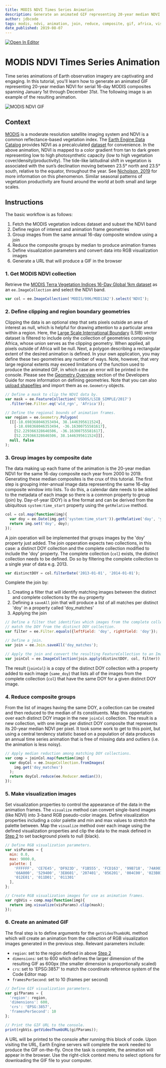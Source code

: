 ```yaml
---
title: MODIS NDVI Times Series Animation
description: Generate an animated GIF representing 20-year median NDVI for serial 16-day MODIS composites spanning January 1st through December 31st.
author: jdbcode
tags: modis, ndvi, animation, join, reduce, composite, gif, africa, visualization
date_published: 2019-08-07
---
```

<!--
Copyright 2019 Google LLC

Licensed under the Apache License, Version 2.0 (the "License");
you may not use this file except in compliance with the License.
You may obtain a copy of the License at

    https://www.apache.org/licenses/LICENSE-2.0

Unless required by applicable law or agreed to in writing, software
distributed under the License is distributed on an "AS IS" BASIS,
WITHOUT WARRANTIES OR CONDITIONS OF ANY KIND, either express or implied.
See the License for the specific language governing permissions and
limitations under the License.
-->

[![Open In Editor](ee-editor-badge.svg)](https://code.earthengine.google.com/0ee1513ac09808307463585f73dda77c)

# MODIS NDVI Times Series Animation

Time series animations of Earth observation imagery are captivating and engaging.
In this tutorial, you'll learn how to generate an animated GIF representing 20-year median
NDVI for serial 16-day MODIS composites spanning January 1st through December 31st. The
following image is an example of the resulting animation. 

![MODIS NDVI GIF](https://storage.cloud.google.com/earthengine-community/tutorials/modis-ndvi-time-series-animation/modis-ndvi-time-series-animation.gif)

## Context

[MODIS](https://modis.gsfc.nasa.gov/) is a moderate resolution satellite imaging system and NDVI is a 
common reflectance-based vegetation index. The [Earth Engine Data Catalog](https://developers.google.com/earth-engine/datasets/)
provides NDVI as a precalculated [dataset](https://developers.google.com/earth-engine/datasets/catalog/MODIS_006_MOD13A2)
for convenience. In the above animation, NDVI is mapped to a color gradient from tan to dark green representing 
low to high photosynthetic capacity (low to high vegetation cover/density/productivity). The
tide-like latitudinal shift in vegetation is associated with the sun’s declination moving between 23.5&deg;
north and 23.5&deg; south, relative to the equator, throughout the year. See [Nicholson, 2019](https://journals.ametsoc.org/doi/full/10.1175/BAMS-D-16-0287.1) for more information on this phenomenon. Similar
seasonal patterns of vegetation productivity are found around the world at both small and large scales.

## Instructions

The basic workflow is as follows:

1. Fetch the MODIS vegetation indices dataset and subset the NDVI band
2. Define region of interest and animation frame geometries
3. Group images from the same annual 16-day composite window using a join
4. Reduce the composite groups by median to produce animation frames
5. Define visualization parameters and convert data into RGB visualization images
6. Generate a URL that will produce a GIF in the browser

### 1. Get MODIS NDVI collection

Retrieve the [MODIS Terra Vegetation Indices 16-Day Global 1km dataset](https://developers.google.com/earth-engine/datasets/catalog/MODIS_006_MOD13A2)
as an `ee.ImageCollection` and select the NDVI band.

```js
var col = ee.ImageCollection('MODIS/006/MOD13A2').select('NDVI');
```

### 2. Define clipping and region boundary geometries

Clipping the data is an optional step that sets pixels outside an area of interest as null, which is helpful
for drawing attention to a particular area within a region. Here, the [Large Scale International Boundary](https://developers.google.com/earth-engine/datasets/catalog/USDOS_LSIB_SIMPLE_2017)
(LSIB) vector dataset is filtered to include only the collection of geometries composing Africa, whose union
serves as the clipping geometry. When applied, all pixels outside of Africa will be null. Next, a polygon
describing a rectangular extent of the desired animation is defined. In your own application, you may define
these two geometries any number of ways. Note, however, that very large regional extents may exceed limitations
of the function used to produce the animated GIF, in which case an error will be printed in the console.
Please see the [Geometry Overview](https://developers.google.com/earth-engine/geometries) section of the
Developers Guide for more information on defining geometries. Note that you can also [upload shapefiles](https://developers.google.com/earth-engine/importing#uploading-table-assets)
and import them as `ee.Geometry` objects.

```js
// Define a mask to clip the NDVI data by.
var mask = ee.FeatureCollection('USDOS/LSIB_SIMPLE/2017')
  .filter(ee.Filter.eq('wld_rgn', 'Africa'));

// Define the regional bounds of animation frames.
var region = ee.Geometry.Polygon(
  [[[-18.698368046353494, 38.1446395611524],
    [-18.698368046353494, -36.16300755581617],
    [52.229366328646506, -36.16300755581617],
    [52.229366328646506, 38.1446395611524]]], 
  null, false
);
```

### 3. Group images by composite date

The data making up each frame of the animation is the 20-year median NDVI for the same 16-day composite each
year from 2000 to 2019. Generating these median composites is the crux of this tutorial. The first step is
grouping inter-annual image data representing the same 16-day composite window into lists. To do this, a
calendar date needs to be added to the metadata of each image so there is a common property to group (join)
by. Day-of-year (DOY) is a fine format and can be derived from the ubiquitous `system:time_start` property
using the `getRelative` method.

```js
col = col.map(function(img){
  var doy = ee.Date(img.get('system:time_start')).getRelative('day', 'year');
  return img.set('doy', doy);
});
```

A join operation will be implemented that groups images by the 'doy' property just added. The join opperation 
expects two collections, in this case: a distinct DOY collection and the complete collection modified to
include the 'doy' property. The complete collection (`col`) exists, the distinct collection needs to be defined.
Do so by filtering the complete collection to a single year of data e.g. 2013. 

```js
var distinctDOY = col.filterDate('2013-01-01', '2014-01-01');
```

Complete the join by:

1. Creating a filter that will identify matching images between the distinct and complete collections by the `doy` property
2. Defining a `saveAll` join that will produce a list of all matches per distinct 'doy' in a property called 'doy_matches'
3. Applying the join

```js
// Define a filter that identifies which images from the complete collection
// match the DOY from the distinct DOY collection. 
var filter = ee.Filter.equals({leftField: 'doy', rightField: 'doy'});

// Define a join.
var join = ee.Join.saveAll('doy_matches');

// Apply the join and convert the resulting FeatureCollection to an ImageCollection.
var joinCol = ee.ImageCollection(join.apply(distinctDOY, col, filter));
```

The result (`joinCol`) is a copy of the distinct DOY collection with a property added to each image (`same_doy`) that lists all of the
images from the complete collection (`col`) that have the same DOY for a given distinct DOY image.

### 4. Reduce composite groups

From the list of images having the same DOY, a collection can be created and then reduced to the median
of its constituents. Map this oppertation over each distinct DOY image in the new `joinCol` collection.
The result is a new collection, with one image per distinct DOY composite that represents its 20-year
median NDVI per pixel. It took some work to get to this point, but using a central tendency statistic
based on a population of data produces an annual time series animation that is free of missing data and
outliers (i.e. the animation is less noisy).   

```js
// Apply median reduction among matching DOY collections.
var comp = joinCol.map(function(img) {
  var doyCol = ee.ImageCollection.fromImages(
    img.get('doy_matches')
  );
  return doyCol.reduce(ee.Reducer.median());
});
```

### 5. Make visualization images

Set visualization properties to control the appearance of the data in the animation frames.
The `visualize` method can convert single-band images (like NDVI)
into 3-band RGB pseudo-color images. Define visualization properties including a color palette and min
and max values to stretch the palette between. Map the `visualize` method over each image using the defined
visualization properties and clip the data to the mask defined in [Step 2](#2-define-clipping-and-region-boundary-geometries)
to set background pixels to null (black).

```js
// Define RGB visualization parameters.
var visParams = {
  min: 0.0,
  max: 9000.0,
  palette: [
    'FFFFFF', 'CE7E45', 'DF923D', 'F1B555', 'FCD163', '99B718', '74A901',
    '66A000', '529400', '3E8601', '207401', '056201', '004C00', '023B01',
    '012E01', '011D01', '011301'
  ],
};

// Create RGB visualization images for use as animation frames.
var rgbVis = comp.map(function(img){
  return img.visualize(visParams).clip(mask);
});
```

### 6. Create an animated GIF

The final step is to define arguments for the `getVideoThumbURL` method which will create an animation from
the collection of RGB visualization images generated in the previous step. Relevant parameters include:

- `region`: set to the region defined in above [Step 2](#2-define-clipping-and-region-boundary-geometries)
- `dimensions`: set to 600 which defines the larger dimension of the resulting GIF as 600px (the smaller dimension
is proportionally scaled)
- `crs`: set to 'EPSG:3857' to match the coordinate reference system of the Code Editor map
- `framesPerSecond`: set to 10 (frames per second)

```js
// Define GIF visualization parameters.
var gifParams = {
  'region': region,
  'dimensions': 600,
  'crs': 'EPSG:3857',
  'framesPerSecond': 10
};

// Print the GIF URL to the console.
print(rgbVis.getVideoThumbURL(gifParams));
```

A URL will be printed to the console after running this block of code. Upon visiting the URL, Earth Engine servers
will complete the work needed to produce the GIF on-the-fly. Once the task is complete, the animation will appear in
the browser. Use the right-click context menu to select options for downloading the GIF file to your computer.
